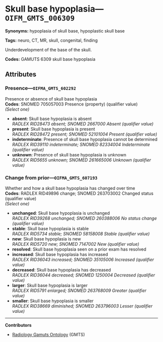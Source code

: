 # Skull base hypoplasia—`OIFM_GMTS_006309`

**Synonyms:** hypoplasia of skull base, hypoplastic skull base

**Tags:** neuro, CT, MR, skull, congenital, finding

Underdevelopment of the base of the skull.

**Codes:** GAMUTS 6309 skull base hypoplasia

## Attributes

### Presence—`OIFMA_GMTS_602292`

Presence or absence of skull base hypoplasia  
**Codes**: SNOMED 705057003 Presence (property) (qualifier value)  
*(Select one)*

- **absent**: Skull base hypoplasia is absent  
_RADLEX RID28473 absent; SNOMED 2667000 Absent (qualifier value)_
- **present**: Skull base hypoplasia is present  
_RADLEX RID28472 present; SNOMED 52101004 Present (qualifier value)_
- **indeterminate**: Presence of skull base hypoplasia cannot be determined  
_RADLEX RID39110 indeterminate; SNOMED 82334004 Indeterminate (qualifier value)_
- **unknown**: Presence of skull base hypoplasia is unknown  
_RADLEX RID5655 unknown; SNOMED 261665006 Unknown (qualifier value)_

### Change from prior—`OIFMA_GMTS_607193`

Whether and how a skull base hypoplasia has changed over time  
**Codes**: RADLEX RID49896 change; SNOMED 263703002 Changed status (qualifier value)  
*(Select one)*

- **unchanged**: Skull base hypoplasia is unchanged  
_RADLEX RID39268 unchanged; SNOMED 260388006 No status change (qualifier value)_
- **stable**: Skull base hypoplasia is stable  
_RADLEX RID5734 stable; SNOMED 58158008 Stable (qualifier value)_
- **new**: Skull base hypoplasia is new  
_RADLEX RID5720 new; SNOMED 7147002 New (qualifier value)_
- **resolved**: Skull base hypoplasia seen on a prior exam has resolved  
- **increased**: Skull base hypoplasia has increased  
_RADLEX RID36043 increased; SNOMED 35105006 Increased (qualifier value)_
- **decreased**: Skull base hypoplasia has decreased  
_RADLEX RID36044 decreased; SNOMED 1250004 Decreased (qualifier value)_
- **larger**: Skull base hypoplasia is larger  
_RADLEX RID5791 enlarged; SNOMED 263768009 Greater (qualifier value)_
- **smaller**: Skull base hypoplasia is smaller  
_RADLEX RID38669 diminished; SNOMED 263796003 Lesser (qualifier value)_

---

**Contributors**

- [Radiology Gamuts Ontology](https://gamuts.net/) (GMTS)